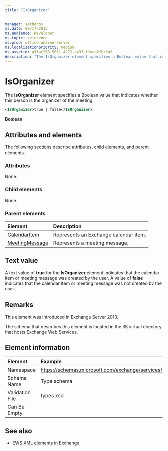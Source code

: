 ```yaml
---
title: "IsOrganizer"
 
 
manager: sethgros
ms.date: 09/17/2015
ms.audience: Developer
ms.topic: reference
ms.prod: office-online-server
ms.localizationpriority: medium
ms.assetid: a31ac268-5061-4272-a433-ffaea2fbcfa9
description: "The IsOrganizer element specifies a Boolean value that indicates whether this person is the organizer of the meeting."
---
```


# IsOrganizer

The **IsOrganizer** element specifies a Boolean value that indicates whether this person is the organizer of the meeting. 
  
```XML
<IsOrganizer>true | false</IsOrganizer>
```

 **Boolean**
## Attributes and elements

The following sections describe attributes, child elements, and parent elements.
  
### Attributes

None.
  
### Child elements

None.
  
### Parent elements

|**Element**|**Description**|
|:-----|:-----|
|[CalendarItem](calendaritem.md) <br/> |Represents an Exchange calendar item.  <br/> |
|[MeetingMessage](meetingmessage.md) <br/> |Represents a meeting message.  <br/> |
   
## Text value

A text value of **true** for the **IsOrganizer** element indicates that the calendar item or meeting message was created by the user. A value of **false** indicates that the calendar item or meeting message was not created bv the user. 
  
## Remarks

This element was introduced in Exchange Server 2013.
  
The schema that describes this element is located in the IIS virtual directory that hosts Exchange Web Services.
  
## Element information

| Element | Example |
|:-----|:-----|
|Namespace  <br/> |https://schemas.microsoft.com/exchange/services/2006/types  <br/> |
|Schema Name  <br/> |Type schema  <br/> |
|Validation File  <br/> |types.xsd  <br/> |
|Can Be Empty  <br/> ||
   
## See also



- [EWS XML elements in Exchange](ews-xml-elements-in-exchange.md)

